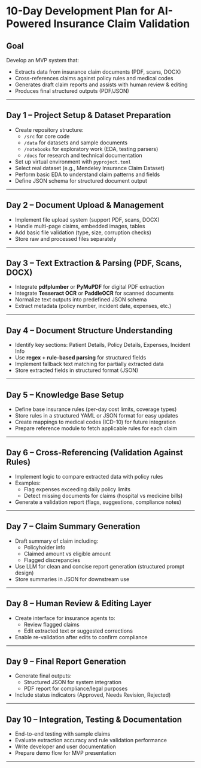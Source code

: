# 10-Day Development Plan for AI-Powered Insurance Claim Validation

## Goal
Develop an MVP system that:
- Extracts data from insurance claim documents (PDF, scans, DOCX)
- Cross-references claims against policy rules and medical codes
- Generates draft claim reports and assists with human review & editing
- Produces final structured outputs (PDF/JSON)

---

## Day 1 – Project Setup & Dataset Preparation
- Create repository structure:
  - `/src` for core code
  - `/data` for datasets and sample documents
  - `/notebooks` for exploratory work (EDA, testing parsers)
  - `/docs` for research and technical documentation
- Set up virtual environment with `pyproject.toml`
- Select real dataset (e.g., Mendeley Insurance Claim Dataset)
- Perform basic EDA to understand claim patterns and fields
- Define JSON schema for structured document output

---

## Day 2 – Document Upload & Management
- Implement file upload system (support PDF, scans, DOCX)
- Handle multi-page claims, embedded images, tables
- Add basic file validation (type, size, corruption checks)
- Store raw and processed files separately

---

## Day 3 – Text Extraction & Parsing (PDF, Scans, DOCX)
- Integrate **pdfplumber** or **PyMuPDF** for digital PDF extraction
- Integrate **Tesseract OCR** or **PaddleOCR** for scanned documents
- Normalize text outputs into predefined JSON schema
- Extract metadata (policy number, incident date, expenses, etc.)

---

## Day 4 – Document Structure Understanding
- Identify key sections: Patient Details, Policy Details, Expenses, Incident Info
- Use **regex + rule-based parsing** for structured fields
- Implement fallback text matching for partially extracted data
- Store extracted fields in structured format (JSON)

---

## Day 5 – Knowledge Base Setup
- Define base insurance rules (per-day cost limits, coverage types)
- Store rules in a structured YAML or JSON format for easy updates
- Create mappings to medical codes (ICD-10) for future integration
- Prepare reference module to fetch applicable rules for each claim

---

## Day 6 – Cross-Referencing (Validation Against Rules)
- Implement logic to compare extracted data with policy rules
- Examples:
  - Flag expenses exceeding daily policy limits
  - Detect missing documents for claims (hospital vs medicine bills)
- Generate a validation report (flags, suggestions, compliance notes)

---

## Day 7 – Claim Summary Generation
- Draft summary of claim including:
  - Policyholder info
  - Claimed amount vs eligible amount
  - Flagged discrepancies
- Use LLM for clean and concise report generation (structured prompt design)
- Store summaries in JSON for downstream use

---

## Day 8 – Human Review & Editing Layer
- Create interface for insurance agents to:
  - Review flagged claims
  - Edit extracted text or suggested corrections
- Enable re-validation after edits to confirm compliance

---

## Day 9 – Final Report Generation
- Generate final outputs:
  - Structured JSON for system integration
  - PDF report for compliance/legal purposes
- Include status indicators (Approved, Needs Revision, Rejected)

---

## Day 10 – Integration, Testing & Documentation
- End-to-end testing with sample claims
- Evaluate extraction accuracy and rule validation performance
- Write developer and user documentation
- Prepare demo flow for MVP presentation

---


